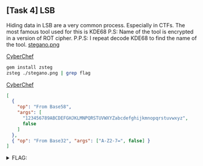 ## [Task 4] LSB

Hiding data in LSB are a very common process. Especially in CTFs.
The most famous tool used for this is KDE68
P.S: Name of the tool is encrypted in a version of ROT cipher.
P.P.S: I repeat decode KDE68 to find the name of the tool. [stegano.png](./stegano.png)

[CyberChef](<https://gchq.github.io/CyberChef/#recipe=ROT47(15)&input=S0RFNjg>)

```bash
gem install zsteg
zsteg ./stegano.png | grep flag
```

[CyberChef](https://gchq.github.io/CyberChef/)
```json
[
  {
    "op": "From Base58",
    "args": [
      "123456789ABCDEFGHJKLMNPQRSTUVWXYZabcdefghijkmnopqrstuvwxyz",
      false
    ]
  },
  { "op": "From Base32", "args": ["A-Z2-7=", false] }
]
```

<details><summary>FLAG:</summary>

```
tryhackme{lsb_4r3_l1t!!}
```

</details>
